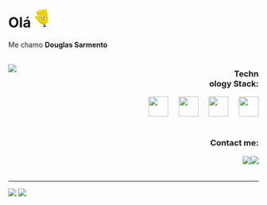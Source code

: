 # <b> Olá </b>  <img src="https://github.com/Eudouglas/Eudouglas/blob/main/assets/hand.gif" width="40"/>
Me chamo <b>Douglas Sarmento</b> 
<br><br>

<img width="450px" align="left" src="https://github.com/Eudouglas/Eudouglas/blob/main/assets/doug.gif"></img>

<div align="right">
 
### Technology Stack:
<img margin="50" src="https://cdn.jsdelivr.net/gh/devicons/devicon@latest/icons/javascript/javascript-original.svg" width="40" height="40"/>⠀⠀<img src="https://cdn.jsdelivr.net/gh/devicons/devicon@latest/icons/html5/html5-original.svg" width="40" height="40"/>⠀⠀<img src="https://cdn.jsdelivr.net/gh/devicons/devicon@latest/icons/css3/css3-original.svg" width="40" height="40"/>⠀⠀<img src="https://cdn.jsdelivr.net/gh/devicons/devicon@latest/icons/git/git-original.svg" width="40" height="40"/>
<br><br>

### Contact me:
<div>
 <a href="https://eudouglas.github.io/dougfolio/#home" alt="Doug-Portfolio" target="_blank"><img   src="https://img.shields.io/badge/Portfolio-6225E6?style=for-the-badge&logo=windows%20terminal&logoColor=white" target="_blank"></a><a href="mailto:devdoug.it@gmail.com" alt="Doug-Gmail" target="_blank"><img src="https://img.shields.io/badge/Gmail-D14836?style=for-the-badge&logo=gmail&logoColor=white" target="_blank"></a>
</div>
</div>
<br>

---

<div>
<a href="https://github.com/ingnasc"></a>
<img loading="lazy" height="180em" src="https://github-readme-stats.vercel.app/api?username=Eudouglas&show_icons=true&theme=tokyonight"/>
<img loading="lazy" height="180em" src="https://github-readme-stats.vercel.app/api/top-langs/?username=Eudouglas&layout=compact&langs_count=7&theme=tokyonight"/>
</div>
